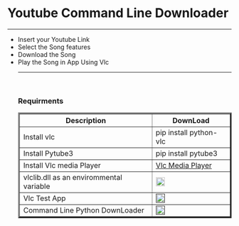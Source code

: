 <html>
<body>
<h1>Youtube Command Line Downloader</h1>
<hr>
<ul>
<li>Insert your Youtube Link</li>
<li>Select the Song features</li>
<li>Download the Song</li>
<li>Play the Song in App Using Vlc</li>
<hr>
<br>
<h3>Requirments</h3>
<table border="3">
<tr>
<th>Description</th>
<th>DownLoad</th>
</tr>
<tr>
<td>Install vlc</td>
<td>pip install python-vlc</td>
</tr>
<tr>
<td>Install Pytube3</td>
<td>pip install pytube3</td>
</tr>
<tr>
<td>Install Vlc media Player</td>
<td><a href="https://www.videolan.org/index.el.html">Vlc Media Player</a></td>
</tr>
<tr>
<td>vlclib.dll as an envirommental variable</td>
<td><a href="https://stackoverflow.com/questions/5971312/how-to-set-environment-variables-in-python"><img src="https://miro.medium.com/max/5462/1*1G8pYJBowBvxHLoh08D0hA.jpeg" width="20" height=""></img></a>
 </tr>
 <tr>
 <td>Vlc Test App</td>
 <td><a href=""><img src="https://e1.pngegg.com/pngimages/484/999/png-clipart-folder-icon-set-plain-brown-and-beige-folder-icon-thumbnail.png" width="20" height="20"></a></td>
 </tr>
 <tr>
 <td>Command Line Python DownLoader</td>
 <td><a href=""><img src="https://e1.pngegg.com/pngimages/484/999/png-clipart-folder-icon-set-plain-brown-and-beige-folder-icon-thumbnail.png" width="20" height="20"></td>
 </tr>
</table>
</body>
</html>